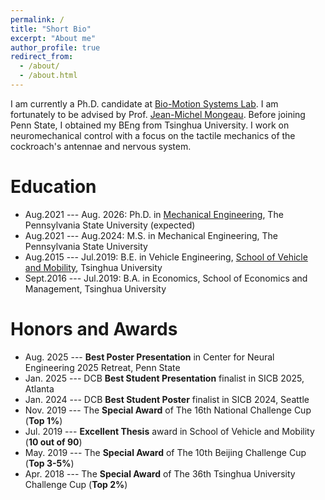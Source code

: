 ```yaml
---
permalink: /
title: "Short Bio"
excerpt: "About me"
author_profile: true
redirect_from: 
  - /about/
  - /about.html
---
```

I am currently a Ph.D. candidate at [Bio-Motion Systems Lab](https://sites.psu.edu/mongeau/). I am fortunately to be advised by Prof. [Jean-Michel Mongeau](https://sites.psu.edu/mongeau/PIbio/). Before joining Penn State, I obtained my BEng from Tsinghua University. I work on neuromechanical control with a focus on the tactile mechanics of the cockroach's antennae and nervous system.


Education
======
* Aug.2021 --- Aug. 2026: Ph.D. in [Mechanical Engineering](https://www.me.psu.edu/), The Pennsylvania State University (expected)
* Aug.2021 --- Aug.2024: M.S. in Mechanical Engineering, The Pennsylvania State University
* Aug.2015 --- Jul.2019: B.E. in Vehicle Engineering, [School of Vehicle and Mobility](http://www.svm.tsinghua.edu.cn/index.html), Tsinghua University
* Sept.2016 --- Jul.2019: B.A. in Economics, School of Economics and Management, Tsinghua University

Honors and Awards
======
* Aug. 2025 --- **Best Poster Presentation** in Center for Neural Engineering 2025 Retreat, Penn State
* Jan. 2025 --- DCB **Best Student Presentation** finalist in SICB 2025, Atlanta 
* Jan. 2024 --- DCB **Best Student Poster** finalist in SICB 2024, Seattle 
* Nov. 2019 --- The **Special Award** of The 16th National Challenge Cup (**Top 1%**) 
* Jul. 2019 --- **Excellent Thesis** award in School of Vehicle and Mobility (**10 out of 90**)
* May. 2019 --- The **Special Award** of The 10th Beijing Challenge Cup (**Top 3-5%**)
* Apr. 2018 --- The **Special Award** of The 36th Tsinghua University Challenge Cup (**Top 2%**)


<script>
document.write("Last modifid at: "+document.lastModified+"" )
</script>
